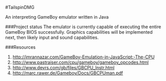 #TailspinDMG

An interpreting GameBoy emulator written in Java


###Project status
The emulator is currently capable of executing the entire GameBoy BIOS successfully. Graphics capabilities will be implemented next, then likely input and sound capabilities.


###Resources
1. http://imrannazar.com/GameBoy-Emulation-in-JavaScript:-The-CPU
2. http://www.pastraiser.com/cpu/gameboy/gameboy_opcodes.html
3. http://www.devrs.com/gb/files/GBCPU_Instr.html
4. http://marc.rawer.de/Gameboy/Docs/GBCPUman.pdf